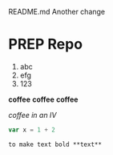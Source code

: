 README.md
Another change
# PREP Repo
1. abc
1. efg
1. 123

**coffee** **coffee** **coffee**

_coffee in an IV_

```js
var x = 1 + 2
```
```md
to make text bold **text**
```



